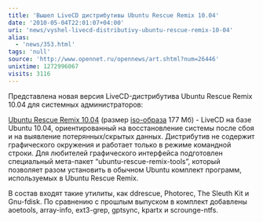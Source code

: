 ```yaml
---
title: 'Вышел LiveCD дистрибутивы Ubuntu Rescue Remix 10.04'
date: '2010-05-04T22:01:07+04:00'
uri: 'news/vyshel-livecd-distributivy-ubuntu-rescue-remix-10-04'
alias: 
  - 'news/353.html'
tags: 'null'
source: 'http://www.opennet.ru/opennews/art.shtml?num=26446'
unixtime: 1272996067
visits: 3116
---
```

Представлена новая версия LiveCD-дистрибутива Ubuntu Rescue Remix 10.04 для системных администраторов:

[Ubuntu Rescue Remix 10.04](http://ubuntu-rescue-remix.org/node/466) (размер [iso-образа](http://ubuntu-rescue-remix.org/files/URR/iso/ubuntu-rescue-remix-10-04.iso) 177 Мб) - LiveCD на базе Ubuntu 10.04, ориентированный на восстановление системы после сбоя и на выявление потерянных/скрытых данных. Дистрибутив не содержит графического окружения и работает только в режиме командной строки. Для любителей графического интерфейса подготовлен специальный мета-пакет “ubuntu-rescue-remix-tools”, который позволяет разом установить в обычном Ubuntu комплект программ, используемых в Ubuntu Rescue Remix.

В состав входят такие утилиты, как ddrescue, Photorec, The Sleuth Kit и Gnu-fdisk. По сравнению с прошлым выпуском в комплект добавлены aoetools, array-info, ext3-grep, gptsync, kpartx и scrounge-ntfs.
